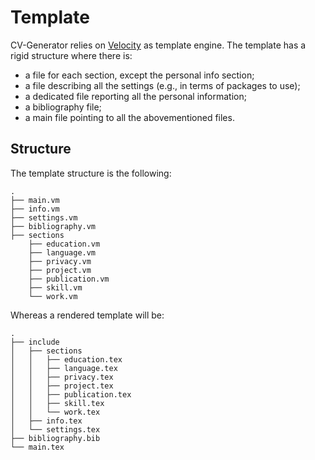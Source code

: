 # Template
CV-Generator relies on [Velocity](https://velocity.apache.org/) as template engine. The template has a rigid structure where there is:
 - a file for each section, except the personal info section;
 - a file describing all the settings (e.g., in terms of packages to use);
 - a dedicated file reporting all the personal information;
 - a bibliography file;
 - a main file pointing to all the abovementioned files.

## Structure
The template structure is the following:

```
.
├── main.vm
├── info.vm
├── settings.vm
├── bibliography.vm
├── sections
    ├── education.vm
    ├── language.vm
    ├── privacy.vm
    ├── project.vm
    ├── publication.vm
    ├── skill.vm
    └── work.vm

```
Whereas a rendered template will be:

```
.
├── include
│   ├── sections
│   │   ├── education.tex
│   │   ├── language.tex
│   │   ├── privacy.tex
│   │   ├── project.tex
│   │   ├── publication.tex
│   │   ├── skill.tex
│   │   └── work.tex
│   ├── info.tex
│   └── settings.tex 
├── bibliography.bib
└── main.tex

```
